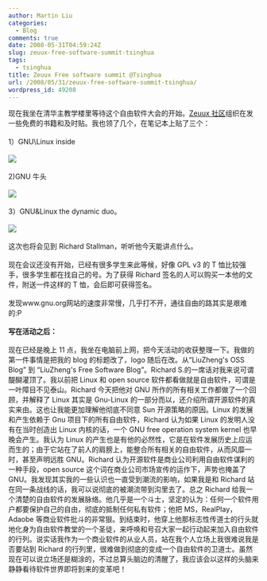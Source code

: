 ```yaml
---
author: Martin Liu
categories:
  - Blog
comments: true
date: 2008-05-31T04:59:24Z
slug: zeuux-free-software-summit-tsinghua
tags:
  - tsinghua
title: Zeuux Free software summit @Tsinghua
url: /2008/05/31/zeuux-free-software-summit-tsinghua/
wordpress_id: 49208
---
```


现在我坐在清华主教学楼里等待这个自由软件大会的开始。[Zeuux 社区](http://www.zeuux.org/index.cn.html)组织在发一些免费的书籍和及时贴。我也领了几个，在笔记本上贴了三个：<br /><br />1）GNU\Linux inside<br /><br />![](http://tbn0.google.com/images?q=tbn:Dj-A1Whyu0tc0M:http://amitjames.com/pictures/linux_inside_small.jpg)<br /><br />2)GNU 牛头<br /><br />![](http://tbn0.google.com/images?q=tbn:-MPgv5LN7iFlkM:http://adele.gerwinski.de/~anja/gnuart/aurelio/GNU.png)<br /><br />3）GNU&Linux the dynamic duo。<br /><br />![](http://tbn0.google.com/images?q=tbn:aP3YicGaQHswlM:http://labor-liber.org/images/gnu-linux.jpg)<br /><br />这次也将会见到 Richard Stallman，听听他今天能讲点什么。<br /><br />现在会议还没有开始，已经有很多学生来此等候，好像 GPL v3 的 T 恤比较强手，很多学生都在找自己的号。为了获得 Richard 签名的人可以购买一本他的文件，附送一件这样的 T 恤，会后即可获得签名。<br /><br />发现www.gnu.org网站的速度非常慢，几乎打不开，通往自由的路其实是艰难的:P<br /><br />**写在活动之后：**<br /><br />现在已经是晚上 11 点，我坐在电脑前上网，把今天活动的收获整理一下。我做的第一件事情是把我的 blog 的标题改了，logo 随后在改。从“LiuZheng's OSS Blog” 到 “LiuZheng's Free Software Blog”。Richard S.的一席话对我来说可谓醍醐灌顶了。我以前把 Linux 和 open source 软件都看做就是自由软件，可谓是一叶障目不见泰山。Richard 今天把他对 GNU 所作的所有相关工作都做了一个回顾，并解释了 Linux 其实是 Gnu-Linux 的一部分而以，还介绍所谓开源软件的真实来由。这也让我能更加理解他彻底不同意 Sun 开源策略的原因。Linux 的发展和产生依赖于 Gnu 项目下的所有自由软件，Richard 认为如果 Linux 的发明人没有在当时创造出 Linux 内核的话，一个 GNU free operation system kernel 也早晚会产生。我认为 Linux 的产生也是有他的必然性，它是在软件发展历史上应运而生的；由于它站在了前人的肩膀上，能整合所有相关的自由软件，从而风靡一时，甚至声明远胜 GNU。Richard 认为开源软件是商业公司利用自由软件谋利的一种手段，open source 这个词在商业公司市场宣传的运作下，声势也掩盖了 GNU。我发现其实我的一些认识也一直受到潮流的影响，如果我是和 Richard 站在同一条战线的话，我可以说彻底的被潮流带到沟里去了。总之 Richard 给我一个清楚的自由软件的发展脉络。他几乎是一个斗士，坚定的认为：任何一个软件用户都要保护自己的自由，彻底的抵制任何私有软件；他把 MS，RealPlay，Adaobe 等商业软件批斗的非常狠。到结束时，他穿上他那标志性传道士的行头就地化身为自由软件教堂的一个圣徒，来呼唤和号召大家一起行动起来加入自由软件的行列。说实话我作为一个商业软件的从业人员，站在我个人立场上我很难说我是否要站到 Richard 的行列里，很难做到彻底的变成一个自由软件的卫道士。虽然现在可以说立场还是糊涂的，不过总算头脑边的清醒了，我应该会以这样的头脑来静静看待软件世界即将到来的变革吧！
